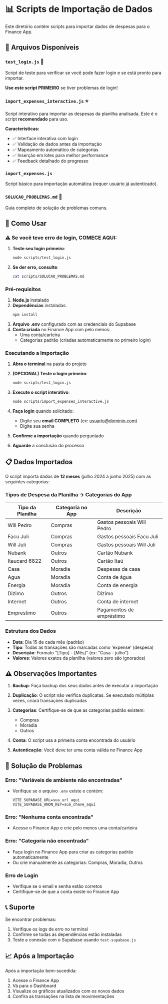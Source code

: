 # 📊 Scripts de Importação de Dados

Este diretório contém scripts para importar dados de despesas para o Finance App.

## 📁 Arquivos Disponíveis

### `test_login.js` 🧪
Script de teste para verificar se você pode fazer login e se está pronto para importar.

**Use este script PRIMEIRO** se tiver problemas de login!

### `import_expenses_interactive.js` ⭐
Script interativo para importar as despesas da planilha analisada. Este é o script **recomendado** para uso.

**Características:**
- ✅ Interface interativa com login
- ✅ Validação de dados antes da importação
- ✅ Mapeamento automático de categorias
- ✅ Inserção em lotes para melhor performance
- ✅ Feedback detalhado do progresso

### `import_expenses.js`
Script básico para importação automática (requer usuário já autenticado).

### `SOLUCAO_PROBLEMAS.md` 🔧
Guia completo de solução de problemas comuns.

## 🚀 Como Usar

### ⚠️ Se você teve erro de login, COMECE AQUI:

1. **Teste seu login primeiro**:
   ```bash
   node scripts/test_login.js
   ```
   
2. **Se der erro, consulte**:
   ```bash
   cat scripts/SOLUCAO_PROBLEMAS.md
   ```

### Pré-requisitos

1. **Node.js** instalado
2. **Dependências** instaladas:
   ```bash
   npm install
   ```
3. **Arquivo .env** configurado com as credenciais do Supabase
4. **Conta criada** no Finance App com pelo menos:
   - Uma conta/carteira
   - Categorias padrão (criadas automaticamente no primeiro login)

### Executando a Importação

1. **Abra o terminal** na pasta do projeto

2. **(OPCIONAL) Teste o login primeiro**:
   ```bash
   node scripts/test_login.js
   ```

3. **Execute o script interativo**:
   ```bash
   node scripts/import_expenses_interactive.js
   ```

4. **Faça login** quando solicitado:
   - Digite seu **email COMPLETO** (ex: usuario@dominio.com)
   - Digite sua senha

5. **Confirme a importação** quando perguntado

6. **Aguarde** a conclusão do processo

## 📋 Dados Importados

O script importa dados de **12 meses** (julho 2024 a junho 2025) com as seguintes categorias:

### Tipos de Despesa da Planilha → Categorias do App

| Tipo da Planilha | Categoria no App | Descrição |
|------------------|------------------|------------|
| Will Pedro | Compras | Gastos pessoais Will Pedro |
| Facu Juli | Compras | Gastos pessoais Facu Juli |
| Will Juli | Compras | Gastos pessoais Will Juli |
| Nubank | Outros | Cartão Nubank |
| Itaucard 6822 | Outros | Cartão Itaú |
| Casa | Moradia | Despesas da casa |
| Agua | Moradia | Conta de água |
| Energia | Moradia | Conta de energia |
| Dizimo | Outros | Dízimo |
| Internet | Outros | Conta de internet |
| Emprestimo | Outros | Pagamentos de empréstimo |

### Estrutura dos Dados

- **Data**: Dia 15 de cada mês (padrão)
- **Tipo**: Todas as transações são marcadas como 'expense' (despesa)
- **Descrição**: Formato "[Tipo] - [Mês]" (ex: "Casa - julho")
- **Valores**: Valores exatos da planilha (valores zero são ignorados)

## ⚠️ Observações Importantes

1. **Backup**: Faça backup dos seus dados antes de executar a importação

2. **Duplicação**: O script não verifica duplicatas. Se executado múltiplas vezes, criará transações duplicadas

3. **Categorias**: Certifique-se de que as categorias padrão existem:
   - Compras
   - Moradia
   - Outros

4. **Conta**: O script usa a primeira conta encontrada do usuário

5. **Autenticação**: Você deve ter uma conta válida no Finance App

## 🔧 Solução de Problemas

### Erro: "Variáveis de ambiente não encontradas"
- Verifique se o arquivo `.env` existe e contém:
  ```
  VITE_SUPABASE_URL=sua_url_aqui
  VITE_SUPABASE_ANON_KEY=sua_chave_aqui
  ```

### Erro: "Nenhuma conta encontrada"
- Acesse o Finance App e crie pelo menos uma conta/carteira

### Erro: "Categoria não encontrada"
- Faça login no Finance App para criar as categorias padrão automaticamente
- Ou crie manualmente as categorias: Compras, Moradia, Outros

### Erro de Login
- Verifique se o email e senha estão corretos
- Certifique-se de que a conta existe no Finance App

## 📞 Suporte

Se encontrar problemas:
1. Verifique os logs de erro no terminal
2. Confirme se todas as dependências estão instaladas
3. Teste a conexão com o Supabase usando `test-supabase.js`

## 📈 Após a Importação

Após a importação bem-sucedida:
1. Acesse o Finance App
2. Vá para o Dashboard
3. Visualize os gráficos atualizados com os novos dados
4. Confira as transações na lista de movimentações